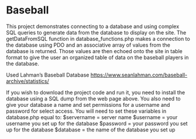 # Baseball
This project demonstrates connecting to a database and using complex SQL queries to generate data from the database to display on the site.
The getDataFromSQL function in database_functions.php makes a connection to the database using PDO and an associative array of values from the database is returned.
Those values are then echoed onto the site in table format to give the user an organized table of data on the baseball players in the database. 

Used Lahman’s Baseball Database
https://www.seanlahman.com/baseball-archive/statistics/

If you wish to download the project code and run it, you need to install the database using a SQL dump from the web page above. You also need to give your database a name and set permissions for a username and password for select access.
You will need to set these variables in database.php equal to:
$servername = server name
$username = your username you set up for the database
$password = your password you set up for the database
$database = the name of the database you set up 
